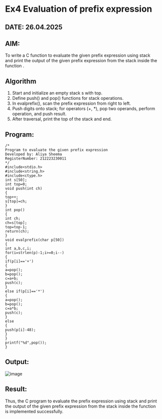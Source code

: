 # Ex4 Evaluation of prefix expression
## DATE: 26.04.2025
## AIM:
To write a C function to evaluate the given prefix expression using stack and print the output of the given prefix expression from the stack inside the function . 

## Algorithm
1. Start and initialize an empty stack s with top.
2. Define push() and pop() functions for stack operations.
3. In evalprefix(), scan the prefix expression from right to left.
4. Push digits onto stack; for operators (+, *), pop two operands, perform operation, and push result.
5. After traversal, print the top of the stack and end.

## Program:
```
/*
Program to evaluate the given prefix expression
Developed by: Aliya Sheema 
RegisterNumber: 212223230011
*/
#include<stdio.h>
#include<string.h>
#include<ctype.h>
int s[50];
int top=0;
void push(int ch)
{
top++;
s[top]=ch;
}
int pop()
{
int ch;
ch=s[top];
top=top-1;
return(ch);
}
void evalprefix(char p[50])
{
int a,b,c,i;
for(i=strlen(p)-1;i>=0;i--)
{
if(p[i]=='+')
{
a=pop();
b=pop();
c=a+b;
push(c);
}
else if(p[i]=='*')
{
a=pop();
b=pop();
c=a*b;
push(c);
}
else
{
push(p[i]-48);
}
}
printf("%d",pop());
}

```

## Output:

![image](https://github.com/user-attachments/assets/821892cf-19ff-4d99-8493-cd623238d729)


## Result:
Thus, the C program to evaluate the prefix expression using stack and print the output of the given prefix expression from the stack inside the function is implemented successfully.
